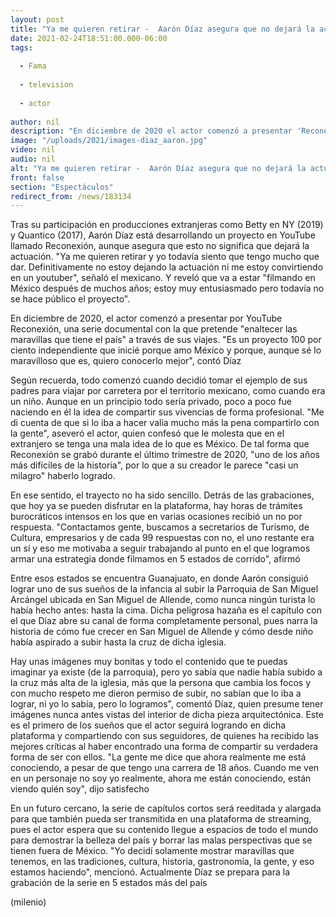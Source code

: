 ```yaml
---
layout: post
title: "Ya me quieren retirar -  Aarón Díaz asegura que no dejará la actuación para volverse youtuber"
date: 2021-02-24T18:51:00.000-06:00
tags:
  
  - Fama
  
  - television
  
  - actor
  
author: nil
description: "En diciembre de 2020 el actor comenzó a presentar 'Reconexión', una serie documental en YouTube con la que pretende enaltecer las maravillas que tiene el país. "
image: "/uploads/2021/images-diaz_aaron.jpg"
video: nil
audio: nil
alt: "Ya me quieren retirar -  Aarón Díaz asegura que no dejará la actuación para volverse youtuber"
front: false
section: "Espectáculos"
redirect_from: /news/183134
---
```


Tras su participación en producciones extranjeras como Betty en NY (2019) y Quantico (2017), Aarón Díaz está desarrollando un proyecto en YouTube llamado Reconexión, aunque asegura que esto no significa que dejará la actuación. "Ya me quieren retirar y yo todavía siento que tengo mucho que dar. Definitivamente no estoy dejando la actuación ni me estoy convirtiendo en un youtuber", señaló el mexicano. Y reveló que va a estar "filmando en México después de muchos años; estoy muy entusiasmado pero todavía no se hace público el proyecto". 

En diciembre de 2020, el actor comenzó a presentar por YouTube Reconexión, una serie documental con la que pretende "enaltecer las maravillas que tiene el país" a través de sus viajes. "Es un proyecto 100 por ciento independiente que inicié porque amo México y porque, aunque sé lo maravilloso que es, quiero conocerlo mejor", contó Díaz 

Según recuerda, todo comenzó cuando decidió tomar el ejemplo de sus padres para viajar por carretera por el territorio mexicano, como cuando era un niño. Aunque en un principio todo sería privado, poco a poco fue naciendo en él la idea de compartir sus vivencias de forma profesional. "Me di cuenta de que si lo iba a hacer valía mucho más la pena compartirlo con la gente", aseveró el actor, quien confesó que le molesta que en el extranjero se tenga una mala idea de lo que es México. De tal forma que Reconexión se grabó durante el último trimestre de 2020, "uno de los años más difíciles de la historia", por lo que a su creador le parece "casi un milagro" haberlo logrado. 

En ese sentido, el trayecto no ha sido sencillo. Detrás de las grabaciones, que hoy ya se pueden disfrutar en la plataforma, hay horas de trámites burocráticos intensos en los que en varias ocasiones recibió un no por respuesta. "Contactamos gente, buscamos a secretarios de Turismo, de Cultura, empresarios y de cada 99 respuestas con no, el uno restante era un sí y eso me motivaba a seguir trabajando al punto en el que logramos armar una estrategia donde filmamos en 5 estados de corrido", afirmó 

Entre esos estados se encuentra Guanajuato, en donde Aarón consiguió lograr uno de sus sueños de la infancia al subir la Parroquia de San Miguel Arcángel ubicada en San Miguel de Allende, como nunca ningún turista lo había hecho antes: hasta la cima. Dicha peligrosa hazaña es el capítulo con el que Díaz abre su canal de forma completamente personal, pues narra la historia de cómo fue crecer en San Miguel de Allende y cómo desde niño había aspirado a subir hasta la cruz de dicha iglesia. 

Hay unas imágenes muy bonitas y todo el contenido que te puedas imaginar ya existe (de la parroquia), pero yo sabía que nadie había subido a la cruz más alta de la iglesia, más que la persona que cambia los focos y con mucho respeto me dieron permiso de subir, no sabían que lo iba a lograr, ni yo lo sabía, pero lo logramos", comentó Díaz, quien presume tener imágenes nunca antes vistas del interior de dicha pieza arquitectónica. Este es el primero de los sueños que el actor seguirá logrando en dicha plataforma y compartiendo con sus seguidores, de quienes ha recibido las mejores críticas al haber encontrado una forma de compartir su verdadera forma de ser con ellos. "La gente me dice que ahora realmente me está conociendo, a pesar de que tengo una carrera de 18 años. Cuando me ven en un personaje no soy yo realmente, ahora me están conociendo, están viendo quién soy", dijo satisfecho 

En un futuro cercano, la serie de capítulos cortos será reeditada y alargada para que también pueda ser transmitida en una plataforma de streaming, pues el actor espera que su contenido llegue a espacios de todo el mundo para demostrar la belleza del país y borrar las malas perspectivas que se tienen fuera de México. "Yo decidí solamente mostrar maravillas que tenemos, en las tradiciones, cultura, historia, gastronomía, la gente, y eso estamos haciendo", mencionó. Actualmente Díaz se prepara para la grabación de la serie en 5 estados más del país 

(milenio)